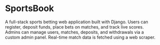 # SportsBook
A full-stack sports betting web application built with Django. Users can register, deposit funds, place bets on matches, and track live scores. Admins can manage users, matches, deposits, and withdrawals via a custom admin panel. Real-time match data is fetched using a web scraper.
